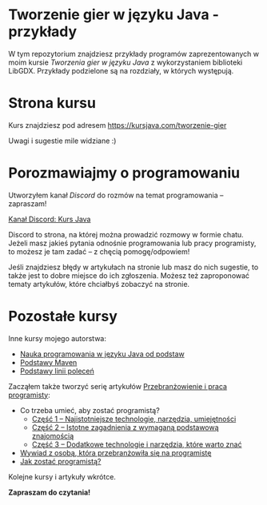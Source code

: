# Tworzenie gier w języku Java - przykłady
W tym repozytorium znajdziesz przykłady programów zaprezentowanych w moim kursie _Tworzenia gier w języku Java_ z wykorzystaniem biblioteki LibGDX. Przykłady podzielone są na rozdziały, w których występują.

# Strona kursu
Kurs znajdziesz pod adresem https://kursjava.com/tworzenie-gier

Uwagi i sugestie mile widziane :)

# Porozmawiajmy o programowaniu

Utworzyłem kanał *Discord* do rozmów na temat programowania – zapraszam!

[Kanał Discord: Kurs Java](https://discord.gg/GxHdfjb)

Discord to strona, na której można prowadzić rozmowy w formie chatu. Jeżeli masz jakieś pytania odnośnie programowania lub pracy programisty, to możesz je tam zadać – z chęcią pomogę/odpowiem!

Jeśli znajdziesz błędy w artykułach na stronie lub masz do nich sugestie, to także jest to dobre miejsce do ich zgłoszenia. Możesz też zaproponować tematy artykułów, które chciałbyś zobaczyć na stronie.

# Pozostałe kursy

Inne kursy mojego autorstwa:

* [Nauka programowania w języku Java od podstaw](https://kursjava.com/wstep-do-kursu)
* [Podstawy Maven](https://kursjava.com/podstawy-maven)
* [Podstawy linii poleceń](https://kursjava.com/podstawy-linii-polecen)

Zacząłem także tworzyć serię artykułów [Przebranżowienie i praca programisty](https://kursjava.com/przebranzowienie-i-praca-programisty):

* Co trzeba umieć, aby zostać programistą?
  * [Część 1 – Najistotniejsze technologie, narzędzia, umiejętności](https://kursjava.com/przebranzowienie-i-praca-programisty/co-trzeba-umiec-aby-zostac-programista-czesc-1)
  * [Część 2 – Istotne zagadnienia z wymaganą podstawową znajomością](https://kursjava.com/przebranzowienie-i-praca-programisty/co-trzeba-umiec-aby-zostac-programista-czesc-2)
  * [Część 3 – Dodatkowe technologie i narzędzia, które warto znać](https://kursjava.com/przebranzowienie-i-praca-programisty/co-trzeba-umiec-aby-zostac-programista-czesc-3)
* [Wywiad z osobą, która przebranżowiła się na programistę](https://kursjava.com/przebranzowienie-i-praca-programisty/wywiad-z-osoba-ktora-przebranzowila-sie-na-programiste/)
* [Jak zostać programistą?](https://kursjava.com/przebranzowienie-i-praca-programisty/jak-zostac-programista/)

Kolejne kursy i artykuły wkrótce.

**Zapraszam do czytania!**